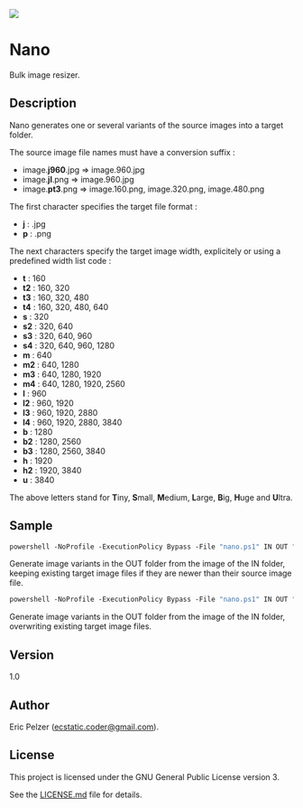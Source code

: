 ![](https://github.com/senselogic/NANO/blob/master/LOGO/nano.png)

# Nano

Bulk image resizer.

## Description

Nano generates one or several variants of the source images into a target folder.

The source image file names must have a conversion suffix :

*   image.**j960**.jpg => image.960.jpg
*   image.**jl**.png => image.960.jpg
*   image.**pt3**.png => image.160.png, image.320.png, image.480.png

The first character specifies the target file format :

*   **j** : .jpg
*   **p** : .png

The next characters specify the target image width, explicitely or using a predefined width list code :

*   **t** : 160
*   **t2** : 160, 320
*   **t3** : 160, 320, 480
*   **t4** : 160, 320, 480, 640
*   **s** : 320
*   **s2** : 320, 640
*   **s3** : 320, 640, 960
*   **s4** : 320, 640, 960, 1280
*   **m** : 640
*   **m2** : 640, 1280
*   **m3** : 640, 1280, 1920
*   **m4** : 640, 1280, 1920, 2560
*   **l** : 960
*   **l2** : 960, 1920
*   **l3** : 960, 1920, 2880
*   **l4** : 960, 1920, 2880, 3840
*   **b** : 1280
*   **b2** : 1280, 2560
*   **b3** : 1280, 2560, 3840
*   **h** : 1920
*   **h2** : 1920, 3840
*   **u** : 3840

The above letters stand for **T**iny, **S**mall, **M**edium, **L**arge, **B**ig, **H**uge and **U**ltra.

## Sample

```csh
powershell -NoProfile -ExecutionPolicy Bypass -File "nano.ps1" IN OUT "90 80 70 60" "imagemagick\convert" skip
```

Generate image variants in the OUT folder from the image of the IN folder, keeping existing target image files if they are newer than their source image file.


```csh
powershell -NoProfile -ExecutionPolicy Bypass -File "nano.ps1" IN OUT "90 80 70 60" "imagemagick\convert" overwrite
```

Generate image variants in the OUT folder from the image of the IN folder, overwriting existing target image files.

## Version

1.0

## Author

Eric Pelzer (ecstatic.coder@gmail.com).

## License

This project is licensed under the GNU General Public License version 3.

See the [LICENSE.md](LICENSE.md) file for details.
